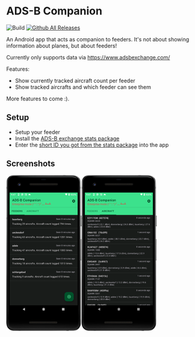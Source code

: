 # ADS-B Companion

![Build](https://github.com/d4rken/adsb-companion/actions/workflows/android.yml/badge.svg)
[![Github All Releases](https://img.shields.io/github/downloads/d4rken/adsb-companion/total.svg)](https://github.com/d4rken/adsb-companion/releases/latest)

An Android app that acts as companion to feeders. It's not about showing information about planes, but about feeders!

Currently only supports data via https://www.adsbexchange.com/

Features:

* Show currently tracked aircraft count per feeder
* Show tracked aircrafts and which feeder can see them

More features to come :).

## Setup

* Setup your feeder
* Install the [ADS-B exchange stats package](https://github.com/adsbxchange/adsbexchange-stats)
* Enter the [short ID you got from the stats package](https://github.com/adsbxchange/adsbexchange-stats) into the app

## Screenshots

<img src="https://github.com/d4rken/adsb-companion/raw/main/.assets/Screenshot_20220206_214726.png" width="200"><img src="https://github.com/d4rken/adsb-companion/raw/main/.assets/Screenshot_20220206_214742.png" width="200">
